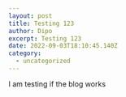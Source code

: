 ```yaml
---
layout: post
title: Testing 123
author: Dipo
excerpt: Testing 123
date: 2022-09-03T18:10:45.140Z
category:
  - uncategorized
---
```

I am testing if the blog works